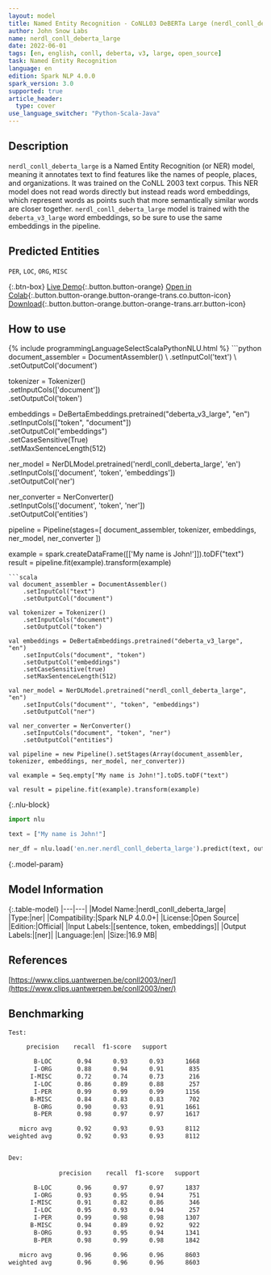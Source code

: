 ```yaml
---
layout: model
title: Named Entity Recognition - CoNLL03 DeBERTa Large (nerdl_conll_deberta_large)
author: John Snow Labs
name: nerdl_conll_deberta_large
date: 2022-06-01
tags: [en, english, conll, deberta, v3, large, open_source]
task: Named Entity Recognition
language: en
edition: Spark NLP 4.0.0
spark_version: 3.0
supported: true
article_header:
  type: cover
use_language_switcher: "Python-Scala-Java"
---
```


## Description

`nerdl_conll_deberta_large` is a Named Entity Recognition (or NER) model, meaning it annotates text to find features like the names of people, places, and organizations. It was trained on the CoNLL 2003 text corpus. This NER model does not read words directly but instead reads word embeddings, which represent words as points such that more semantically similar words are closer together. `nerdl_conll_deberta_large` model is trained with the `deberta_v3_large` word embeddings, so be sure to use the same embeddings in the pipeline.

## Predicted Entities

`PER`, `LOC`, `ORG`, `MISC`

{:.btn-box}
[Live Demo](https://demo.johnsnowlabs.com/public/NER_EN){:.button.button-orange}
[Open in Colab](https://colab.research.google.com/github/JohnSnowLabs/spark-nlp-workshop/blob/master/tutorials/streamlit_notebooks/NER_EN.ipynb){:.button.button-orange.button-orange-trans.co.button-icon}
[Download](https://s3.amazonaws.com/auxdata.johnsnowlabs.com/public/models/nerdl_conll_deberta_large_en_4.0.0_3.0_1654103260615.zip){:.button.button-orange.button-orange-trans.arr.button-icon}

## How to use



<div class="tabs-box" markdown="1">
{% include programmingLanguageSelectScalaPythonNLU.html %}
```python
document_assembler = DocumentAssembler() \
    .setInputCol('text') \
    .setOutputCol('document')

tokenizer = Tokenizer() \
    .setInputCols(['document']) \
    .setOutputCol('token')

embeddings = DeBertaEmbeddings.pretrained("deberta_v3_large", "en")\
      .setInputCols(["token", "document"])\
      .setOutputCol("embeddings")\
      .setCaseSensitive(True)\
      .setMaxSentenceLength(512)

ner_model = NerDLModel.pretrained('nerdl_conll_deberta_large', 'en') \
    .setInputCols(['document', 'token', 'embeddings']) \
    .setOutputCol('ner')

ner_converter = NerConverter() \
    .setInputCols(['document', 'token', 'ner']) \
    .setOutputCol('entities')

pipeline = Pipeline(stages=[
    document_assembler, 
    tokenizer,
    embeddings,
    ner_model,
    ner_converter
])

example = spark.createDataFrame([['My name is John!']]).toDF("text")
result = pipeline.fit(example).transform(example)
```
```scala
val document_assembler = DocumentAssembler() 
    .setInputCol("text") 
    .setOutputCol("document")

val tokenizer = Tokenizer() 
    .setInputCols("document") 
    .setOutputCol("token")

val embeddings = DeBertaEmbeddings.pretrained("deberta_v3_large", "en")
    .setInputCols("document", "token") 
    .setOutputCol("embeddings")
    .setCaseSensitive(true)
    .setMaxSentenceLength(512)

val ner_model = NerDLModel.pretrained("nerdl_conll_deberta_large", "en") 
    .setInputCols("document"', "token", "embeddings") 
    .setOutputCol("ner")

val ner_converter = NerConverter() 
    .setInputCols("document", "token", "ner") 
    .setOutputCol("entities")

val pipeline = new Pipeline().setStages(Array(document_assembler, tokenizer, embeddings, ner_model, ner_converter))

val example = Seq.empty["My name is John!"].toDS.toDF("text")

val result = pipeline.fit(example).transform(example)
```

{:.nlu-block}
```python
import nlu

text = ["My name is John!"]

ner_df = nlu.load('en.ner.nerdl_conll_deberta_large').predict(text, output_level='token')
```
</div>

{:.model-param}
## Model Information

{:.table-model}
|---|---|
|Model Name:|nerdl_conll_deberta_large|
|Type:|ner|
|Compatibility:|Spark NLP 4.0.0+|
|License:|Open Source|
|Edition:|Official|
|Input Labels:|[sentence, token, embeddings]|
|Output Labels:|[ner]|
|Language:|en|
|Size:|16.9 MB|

## References

[https://www.clips.uantwerpen.be/conll2003/ner/](https://www.clips.uantwerpen.be/conll2003/ner/)

## Benchmarking

```bash
Test:

     precision    recall  f1-score   support

       B-LOC       0.94      0.93      0.93      1668
       I-ORG       0.88      0.94      0.91       835
      I-MISC       0.72      0.74      0.73       216
       I-LOC       0.86      0.89      0.88       257
       I-PER       0.99      0.99      0.99      1156
      B-MISC       0.84      0.83      0.83       702
       B-ORG       0.90      0.93      0.91      1661
       B-PER       0.98      0.97      0.97      1617

   micro avg       0.92      0.93      0.93      8112
weighted avg       0.92      0.93      0.93      8112


Dev:
                                                                                
              precision    recall  f1-score   support

       B-LOC       0.96      0.97      0.97      1837
       I-ORG       0.93      0.95      0.94       751
      I-MISC       0.91      0.82      0.86       346
       I-LOC       0.95      0.93      0.94       257
       I-PER       0.99      0.98      0.98      1307
      B-MISC       0.94      0.89      0.92       922
       B-ORG       0.93      0.95      0.94      1341
       B-PER       0.98      0.99      0.98      1842

   micro avg       0.96      0.96      0.96      8603
weighted avg       0.96      0.96      0.96      8603
```